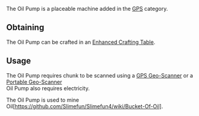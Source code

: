 The Oil Pump is a placeable machine added in the [GPS](https://github.com/Slimefun/Slimefun4/wiki/GPS) category.

## Obtaining
The Oil Pump can be crafted in an [Enhanced Crafting Table](https://github.com/Slimefun/Slimefun4/wiki/Enhanced-Crafting-Table).

## Usage
The Oil Pump requires chunk to be scanned using a [GPS Geo-Scanner](https://github.com/Slimefun/Slimefun4/wiki/GPS-Geo-Scanner) or a [Portable Geo-Scanner](https://github.com/Slimefun/Slimefun4/wiki/Portable-Geo-Scanner)
</br> Oil Pump also requires electricity.

The Oil Pump is used to mine Oil[https://github.com/Slimefun/Slimefun4/wiki/Bucket-Of-Oil].
